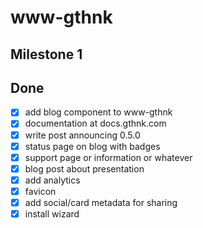 # www-gthnk

## Milestone 1

## Done

- [x] add blog component to www-gthnk
- [x] documentation at docs.gthnk.com
- [x] write post announcing 0.5.0
- [x] status page on blog with badges
- [x] support page or information or whatever
- [x] blog post about presentation
- [x] add analytics
- [x] favicon
- [x] add social/card metadata for sharing
- [x] install wizard
